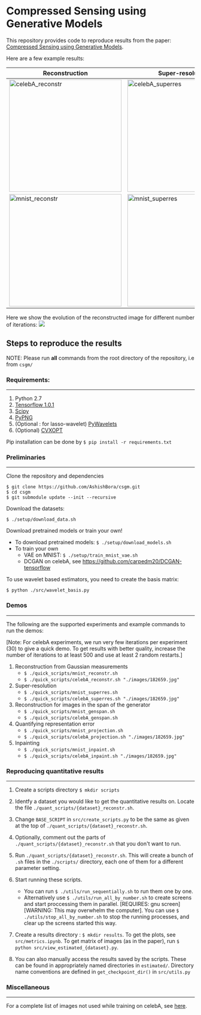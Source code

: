 # Compressed Sensing using Generative Models

This repository provides code to reproduce results from the paper: [Compressed Sensing using Generative Models](https://arxiv.org/abs/1703.03208).

Here are a few example results:

Reconstruction | Super-resolution | Inpainting
---------------|-----------------|------------
<img src="https://github.com/AshishBora/csgm/blob/master/example_results/celebA_reconstr_500_orig_lasso-dct_lasso-wavelet_dcgan.png" alt="celebA_reconstr" width="300"> | <img src="https://github.com/AshishBora/csgm/blob/master/example_results/celebA_superres_orig_blurred_dcgan.png" alt="celebA_superres" width="300"> | <img src="https://github.com/AshishBora/csgm/blob/master/example_results/celebA_inpaint_orig_blocked_dcgan.png" alt="celebA_inpaint" width="300">
<img src="https://github.com/AshishBora/csgm/blob/master/example_results/mnist_reconstr_100_orig_lasso_vae.png" alt="mnist_reconstr" width="300"> | <img src="https://github.com/AshishBora/csgm/blob/master/example_results/mnist_superres_orig_blurred_vae.png" alt="mnist_superres" width="300"> | <img src="https://github.com/AshishBora/csgm/blob/master/example_results/mnist_inpaint_orig_blocked_vae.png" alt="mnist_inpaint" width="300">


Here we show the evolution of the reconstructed image for different number of iterations:
![](https://github.com/AshishBora/csgm/blob/master/example_results/celebA.gif)




## Steps to reproduce the results
NOTE: Please run **all** commands from the root directory of the repository, i.e from ```csgm/```

### Requirements: 
---

1. Python 2.7
2. [Tensorflow 1.0.1](https://www.tensorflow.org/install/)
3. [Scipy](https://www.scipy.org/install.html)
4. [PyPNG](http://stackoverflow.com/a/31143108/3537687)
5. (Optional : for lasso-wavelet) [PyWavelets](http://pywavelets.readthedocs.io/en/latest/#install)
6. (Optional) [CVXOPT](http://cvxopt.org/install/index.html)

Pip installation can be done by ```$ pip install -r requirements.txt```

### Preliminaries
---

Clone the repository and dependencies
```shell
$ git clone https://github.com/AshishBora/csgm.git
$ cd csgm
$ git submodule update --init --recursive
```


Download the datasets:
```shell
$ ./setup/download_data.sh 
```

Download pretrained models or train your own!
  - To download pretrained models: ```$ ./setup/download_models.sh```
  - To train your own
      - VAE on MNIST: ```$ ./setup/train_mnist_vae.sh```
      - DCGAN on celebA, see https://github.com/carpedm20/DCGAN-tensorflow

To use wavelet based estimators, you need to create the basis matrix:
```shell
$ python ./src/wavelet_basis.py
```

### Demos
---

The following are the supported experiments and example commands to run the demos:

[Note: For celebA experiments, we run very few iterations per experiment (30) to give a quick demo. To get results with better quality, increase the number of iterations to at least 500 and use at least 2 random restarts.]

1. Reconstruction from Gaussian measurements
     - ```$ ./quick_scripts/mnist_reconstr.sh```
     - ```$ ./quick_scripts/celebA_reconstr.sh "./images/182659.jpg"```    
2. Super-resolution
    - ```$ ./quick_scripts/mnist_superres.sh```
    - ```$ ./quick_scripts/celebA_superres.sh "./images/182659.jpg"```  
3. Reconstruction for images in the span of the generator
    - ```$ ./quick_scripts/mnist_genspan.sh```
    - ```$ ./quick_scripts/celebA_genspan.sh```
4. Quantifying representation error
    - ```$ ./quick_scripts/mnist_projection.sh```
    - ```$ ./quick_scripts/celebA_projection.sh "./images/182659.jpg"```  
5. Inpainting
    - ```$ ./quick_scripts/mnist_inpaint.sh```
    - ```$ ./quick_scripts/celebA_inpaint.sh "./images/182659.jpg"```  
    


### Reproducing quantitative results
---

1. Create a scripts directory ```$ mkdir scripts```

2. Identfy a dataset you would like to get the quantitative results on. Locate the file ```./quant_scripts/{dataset}_reconstr.sh```.

3. Change ```BASE_SCRIPT``` in ```src/create_scripts.py``` to be the same as given at the top of ```./quant_scripts/{dataset}_reconstr.sh```.

4. Optionally, comment out the parts of ```./quant_scripts/{dataset}_reconstr.sh``` that you don't want to run.

5. Run ```./quant_scripts/{dataset}_reconstr.sh```. This will create a bunch of ```.sh``` files in the ```./scripts/``` directory, each one of them for a different parameter setting.

6. Start running these scripts.
    - You can run ```$ ./utils/run_sequentially.sh``` to run them one by one.
    - Alternatively use ```$ ./utils/run_all_by_number.sh``` to create screens and start proccessing them in parallel. [REQUIRES: gnu screen][WARNING: This may overwhelm the computer]. You can use ```$ ./utils/stop_all_by_number.sh``` to stop the running processes, and clear up the screens started this way.

8. Create a results directory : ```$ mkdir results```. To get the plots, see ```src/metrics.ipynb```. To get matrix of images (as in the paper), run ```$ python src/view_estimated_{dataset}.py```.

9. You can also manually access the results saved by the scripts. These can be found in appropriately named directories in ```estimated/```. Directory name conventions are defined in ```get_checkpoint_dir()``` in ```src/utils.py```


### Miscellaneous
---
For a complete list of images not used while training on celebA, see [here](https://www.cs.utexas.edu/~ashishb/csgm/celebA_unused.txt).

